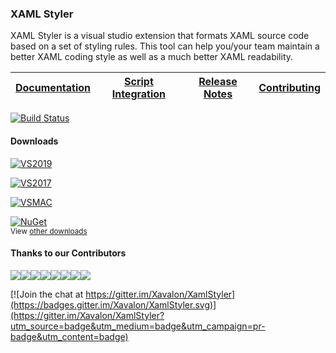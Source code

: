 ### XAML Styler
XAML Styler is a visual studio extension that formats XAML source code based on a set of styling rules. This tool can help you/your team maintain a better XAML coding style as well as a much better XAML readability.

|[Documentation](https://github.com/Xavalon/XamlStyler/wiki)|[Script Integration](https://github.com/Xavalon/XamlStyler/wiki/Script-Integration)|[Release Notes](https://github.com/Xavalon/XamlStyler/wiki/Release-Notes)|[Contributing](https://github.com/Xavalon/XamlStyler/blob/master/CONTRIBUTING.md)|
|---|---|---|---|

[![Build Status](https://dev.azure.com/xavalon/XAML%20Styler/_apis/build/status/Release?branchName=master)](https://dev.azure.com/xavalon/XAML%20Styler/_build/latest?definitionId=2&branchName=master)

#### Downloads
[![VS2019](https://img.shields.io/visual-studio-marketplace/v/TeamXavalon.XAMLStyler.svg?label=Visual%20Studio%202019)](https://marketplace.visualstudio.com/items?itemName=TeamXavalon.XAMLStyler)

[![VS2017](https://img.shields.io/visual-studio-marketplace/v/TeamXavalon.XAMLStyler.svg?label=Visual%20Studio%202017)](https://marketplace.visualstudio.com/items?itemName=TeamXavalon.XAMLStyler)

[![VSMAC](https://img.shields.io/badge/Visual%20Studio%20for%20Mac%202019-v1.1.5-blue.svg)](http://addins.monodevelop.com/Project/Index/382#)

[![NuGet](https://img.shields.io/nuget/v/XamlStyler.Console.svg?label=XAML%20Styler%20Console)](https://www.nuget.org/packages/XamlStyler.Console)  
<sub>View [other downloads](https://github.com/Xavalon/XamlStyler/wiki)</sub>

#### Thanks to our Contributors
[![](https://sourcerer.io/fame/grochocki/Xavalon/XamlStyler/images/0)](https://sourcerer.io/fame/grochocki/Xavalon/XamlStyler/links/0)[![](https://sourcerer.io/fame/grochocki/Xavalon/XamlStyler/images/1)](https://sourcerer.io/fame/grochocki/Xavalon/XamlStyler/links/1)[![](https://sourcerer.io/fame/grochocki/Xavalon/XamlStyler/images/2)](https://sourcerer.io/fame/grochocki/Xavalon/XamlStyler/links/2)[![](https://sourcerer.io/fame/grochocki/Xavalon/XamlStyler/images/3)](https://sourcerer.io/fame/grochocki/Xavalon/XamlStyler/links/3)[![](https://sourcerer.io/fame/grochocki/Xavalon/XamlStyler/images/4)](https://sourcerer.io/fame/grochocki/Xavalon/XamlStyler/links/4)[![](https://sourcerer.io/fame/grochocki/Xavalon/XamlStyler/images/5)](https://sourcerer.io/fame/grochocki/Xavalon/XamlStyler/links/5)[![](https://sourcerer.io/fame/grochocki/Xavalon/XamlStyler/images/6)](https://sourcerer.io/fame/grochocki/Xavalon/XamlStyler/links/6)[![](https://sourcerer.io/fame/grochocki/Xavalon/XamlStyler/images/7)](https://sourcerer.io/fame/grochocki/Xavalon/XamlStyler/links/7)

[![Join the chat at https://gitter.im/Xavalon/XamlStyler](https://badges.gitter.im/Xavalon/XamlStyler.svg)](https://gitter.im/Xavalon/XamlStyler?utm_source=badge&utm_medium=badge&utm_campaign=pr-badge&utm_content=badge) 
